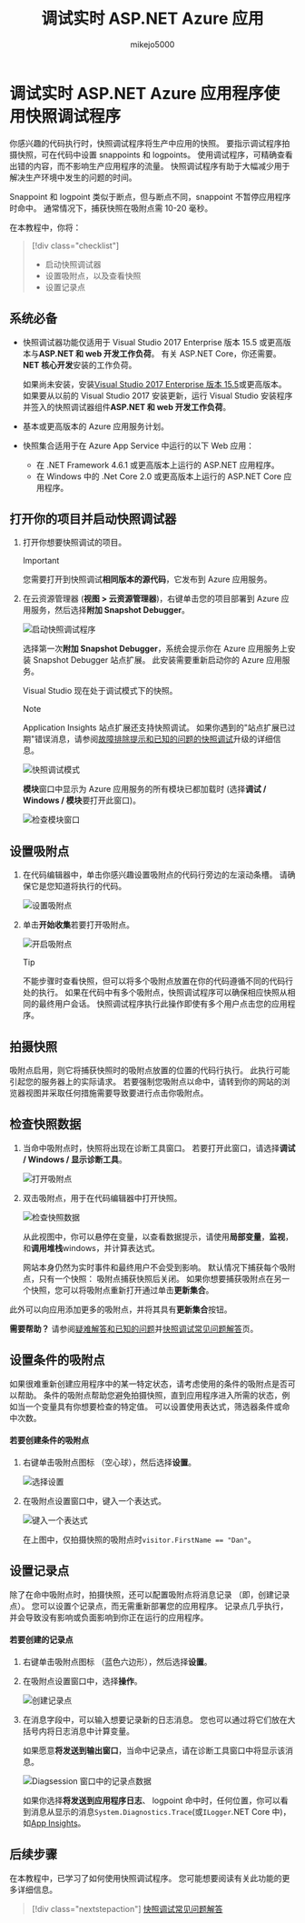 ﻿---
title: 调试实时 ASP.NET Azure 应用
ms.description: Learn how to set snappoints and view snapshots with the Snapshot Debugger.
ms.custom: mvc
ms.date: 03/16/2018
ms.technology: vs-ide-debug
ms.topic: tutorial
helpviewer_keywords:
- debugger
ms.assetid: adb22512-4d4d-40e5-9564-1af421b7087e
author: mikejo5000
ms.author: mikejo
manager: douge
ms.workload:
- aspnet
- azure
ms.openlocfilehash: 5207af86d850dca3e4dfde515237452c293788ea
ms.sourcegitcommit: 4667e6ad223642bc4ac525f57281482c9894daf4
ms.translationtype: MT
ms.contentlocale: zh-CN
ms.lasthandoff: 06/20/2018
ms.locfileid: "36281545"
---
# <a name="debug-live-aspnet-azure-apps-using-the-snapshot-debugger"></a>调试实时 ASP.NET Azure 应用程序使用快照调试程序

你感兴趣的代码执行时，快照调试程序将生产中应用的快照。 要指示调试程序拍摄快照，可在代码中设置 snappoints 和 logpoints。 使用调试程序，可精确查看出错的内容，而不影响生产应用程序的流量。 快照调试程序有助于大幅减少用于解决生产环境中发生的问题的时间。

Snappoint 和 logpoint 类似于断点，但与断点不同，snappoint 不暂停应用程序时命中。 通常情况下，捕获快照在吸附点需 10-20 毫秒。

在本教程中，你将：

> [!div class="checklist"]
> * 启动快照调试器
> * 设置吸附点，以及查看快照
> * 设置记录点

## <a name="prerequisites"></a>系统必备

* 快照调试器功能仅适用于 Visual Studio 2017 Enterprise 版本 15.5 或更高版本与**ASP.NET 和 web 开发工作负荷**。 有关 ASP.NET Core，你还需要。**NET 核心开发**安装的工作负荷。

    如果尚未安装，安装[Visual Studio 2017 Enterprise 版本 15.5](https://visualstudio.microsoft.com/downloads/?utm_medium=microsoft&utm_source=docs.microsoft.com&utm_campaign=button+cta&utm_content=download+vs2017)或更高版本。 如果要从以前的 Visual Studio 2017 安装更新，运行 Visual Studio 安装程序并签入的快照调试器组件**ASP.NET 和 web 开发工作负荷**。

* 基本或更高版本的 Azure 应用服务计划。

* 快照集合适用于在 Azure App Service 中运行的以下 Web 应用：

    * 在 .NET Framework 4.6.1 或更高版本上运行的 ASP.NET 应用程序。
    * 在 Windows 中的 .Net Core 2.0 或更高版本上运行的 ASP.NET Core 应用程序。

## <a name="open-your-project-and-start-the-snapshot-debugger"></a>打开你的项目并启动快照调试器

1. 打开你想要快照调试的项目。

    > [!IMPORTANT]
    > 您需要打开到快照调试**相同版本的源代码**，它发布到 Azure 应用服务。

1. 在云资源管理器 (**视图 > 云资源管理器**)，右键单击您的项目部署到 Azure 应用服务，然后选择**附加 Snapshot Debugger**。

   ![启动快照调试程序](../debugger/media/snapshot-launch.png)

    选择第一次**附加 Snapshot Debugger**，系统会提示你在 Azure 应用服务上安装 Snapshot Debugger 站点扩展。 此安装需要重新启动你的 Azure 应用服务。

   Visual Studio 现在处于调试模式下的快照。

    > [!NOTE]
    > Application Insights 站点扩展还支持快照调试。 如果你遇到的"站点扩展已过期"错误消息，请参阅[故障排除提示和已知的问题的快照调试](../debugger/debug-live-azure-apps-troubleshooting.md)升级的详细信息。

   ![快照调试模式](../debugger/media/snapshot-message.png)

   **模块**窗口中显示为 Azure 应用服务的所有模块已都加载时 (选择**调试 / Windows / 模块**要打开此窗口)。

   ![检查模块窗口](../debugger/media/snapshot-modules.png)

## <a name="set-a-snappoint"></a>设置吸附点

1. 在代码编辑器中，单击你感兴趣设置吸附点的代码行旁边的左滚动条槽。 请确保它是您知道将执行的代码。

   ![设置吸附点](../debugger/media/snapshot-set-snappoint.png)

2. 单击**开始收集**若要打开吸附点。

   ![开启吸附点](../debugger/media/snapshot-start-collection.png)

    > [!TIP]
    > 不能步骤时查看快照，但可以将多个吸附点放置在你的代码遵循不同的代码行处的执行。 如果在代码中有多个吸附点，快照调试程序可以确保相应快照从相同的最终用户会话。 快照调试程序执行此操作即使有多个用户点击您的应用程序。

## <a name="take-a-snapshot"></a>拍摄快照

吸附点启用，则它将捕获快照时的吸附点放置的位置的代码行执行。 此执行可能引起您的服务器上的实际请求。 若要强制您吸附点以命中，请转到你的网站的浏览器视图并采取任何措施需要导致要进行点击你吸附点。

## <a name="inspect-snapshot-data"></a>检查快照数据

1. 当命中吸附点时，快照将出现在诊断工具窗口。 若要打开此窗口，请选择**调试 / Windows / 显示诊断工具**。

   ![打开吸附点](../debugger/media/snapshot-diagsession-window.png)

1. 双击吸附点，用于在代码编辑器中打开快照。

   ![检查快照数据](../debugger/media/snapshot-inspect-data.png)

   从此视图中，你可以悬停在变量，以查看数据提示，请使用**局部变量**，**监视**，和**调用堆栈**windows，并计算表达式。

    网站本身仍然为实时事件和最终用户不会受到影响。 默认情况下捕获每个吸附点，只有一个快照： 吸附点捕获快照后关闭。 如果你想要捕获吸附点在另一个快照，您可以将吸附点重新打开通过单击**更新集合**。

此外可以向应用添加更多的吸附点，并将其具有**更新集合**按钮。

**需要帮助？** 请参阅[疑难解答和已知的问题](../debugger/debug-live-azure-apps-troubleshooting.md)并[快照调试常见问题解答](../debugger/debug-live-azure-apps-faq.md)页。

## <a name="set-a-conditional-snappoint"></a>设置条件的吸附点

如果很难重新创建应用程序中的某一特定状态，请考虑使用的条件的吸附点是否可以帮助。 条件的吸附点帮助您避免拍摄快照，直到应用程序进入所需的状态，例如当一个变量具有你想要检查的特定值。 可以设置使用表达式，筛选器条件或命中次数。

#### <a name="to-create-a-conditional-snappoint"></a>若要创建条件的吸附点

1. 右键单击吸附点图标 （空心球），然后选择**设置**。

   ![选择设置](../debugger/media/snapshot-snappoint-settings.png)

1. 在吸附点设置窗口中，键入一个表达式。

   ![键入一个表达式](../debugger/media/snapshot-snappoint-conditions.png)

   在上图中，仅拍摄快照的吸附点时`visitor.FirstName == "Dan"`。

## <a name="set-a-logpoint"></a>设置记录点

除了在命中吸附点时，拍摄快照，还可以配置吸附点将消息记录 （即，创建记录点）。 您可以设置个记录点，而无需重新部署您的应用程序。 记录点几乎执行，并会导致没有影响或负面影响到你正在运行的应用程序。

#### <a name="to-create-a-logpoint"></a>若要创建的记录点

1. 右键单击吸附点图标 （蓝色六边形），然后选择**设置**。

1. 在吸附点设置窗口中，选择**操作**。

    ![创建记录点](../debugger/media/snapshot-logpoint.png)

1. 在消息字段中，可以输入想要记录新的日志消息。 您也可以通过将它们放在大括号内将日志消息中计算变量。

    如果愿意**将发送到输出窗口**，当命中记录点，请在诊断工具窗口中将显示该消息。

    ![Diagsession 窗口中的记录点数据](../debugger/media/snapshot-logpoint-output.png)

    如果你选择**将发送到应用程序日志**、 logpoint 命中时，任何位置，你可以看到消息从显示的消息`System.Diagnostics.Trace`(或`ILogger`.NET Core 中)，如[App Insights](/azure/application-insights/app-insights-asp-net-trace-logs)。

## <a name="next-steps"></a>后续步骤

在本教程中，已学习了如何使用快照调试程序。 您可能想要阅读有关此功能的更多详细信息。

> [!div class="nextstepaction"]
> [快照调试常见问题解答](../debugger/debug-live-azure-apps-faq.md)

